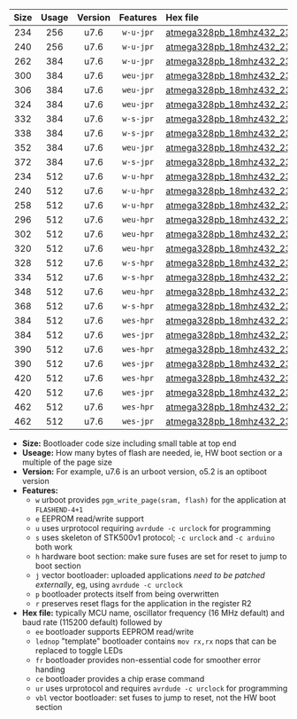|Size|Usage|Version|Features|Hex file|
|:-:|:-:|:-:|:-:|:--|
|234|256|u7.6|`w-u-jpr`|[atmega328pb_18mhz432_230400bps_ur_vbl.hex](https://raw.githubusercontent.com/stefanrueger/urboot/main//atmega328pb_18mhz432_230400bps_ur_vbl.hex)|
|240|256|u7.6|`w-u-jpr`|[atmega328pb_18mhz432_230400bps_lednop_ur_vbl.hex](https://raw.githubusercontent.com/stefanrueger/urboot/main//atmega328pb_18mhz432_230400bps_lednop_ur_vbl.hex)|
|262|384|u7.6|`w-u-jpr`|[atmega328pb_18mhz432_230400bps_lednop_fr_ur_vbl.hex](https://raw.githubusercontent.com/stefanrueger/urboot/main//atmega328pb_18mhz432_230400bps_lednop_fr_ur_vbl.hex)|
|300|384|u7.6|`weu-jpr`|[atmega328pb_18mhz432_230400bps_ee_ur_vbl.hex](https://raw.githubusercontent.com/stefanrueger/urboot/main//atmega328pb_18mhz432_230400bps_ee_ur_vbl.hex)|
|306|384|u7.6|`weu-jpr`|[atmega328pb_18mhz432_230400bps_ee_lednop_ur_vbl.hex](https://raw.githubusercontent.com/stefanrueger/urboot/main//atmega328pb_18mhz432_230400bps_ee_lednop_ur_vbl.hex)|
|324|384|u7.6|`weu-jpr`|[atmega328pb_18mhz432_230400bps_ee_lednop_fr_ur_vbl.hex](https://raw.githubusercontent.com/stefanrueger/urboot/main//atmega328pb_18mhz432_230400bps_ee_lednop_fr_ur_vbl.hex)|
|332|384|u7.6|`w-s-jpr`|[atmega328pb_18mhz432_230400bps_vbl.hex](https://raw.githubusercontent.com/stefanrueger/urboot/main//atmega328pb_18mhz432_230400bps_vbl.hex)|
|338|384|u7.6|`w-s-jpr`|[atmega328pb_18mhz432_230400bps_lednop_vbl.hex](https://raw.githubusercontent.com/stefanrueger/urboot/main//atmega328pb_18mhz432_230400bps_lednop_vbl.hex)|
|352|384|u7.6|`weu-jpr`|[atmega328pb_18mhz432_230400bps_ee_lednop_fr_ce_ur_vbl.hex](https://raw.githubusercontent.com/stefanrueger/urboot/main//atmega328pb_18mhz432_230400bps_ee_lednop_fr_ce_ur_vbl.hex)|
|372|384|u7.6|`w-s-jpr`|[atmega328pb_18mhz432_230400bps_lednop_fr_vbl.hex](https://raw.githubusercontent.com/stefanrueger/urboot/main//atmega328pb_18mhz432_230400bps_lednop_fr_vbl.hex)|
|234|512|u7.6|`w-u-hpr`|[atmega328pb_18mhz432_230400bps_ur.hex](https://raw.githubusercontent.com/stefanrueger/urboot/main//atmega328pb_18mhz432_230400bps_ur.hex)|
|240|512|u7.6|`w-u-hpr`|[atmega328pb_18mhz432_230400bps_lednop_ur.hex](https://raw.githubusercontent.com/stefanrueger/urboot/main//atmega328pb_18mhz432_230400bps_lednop_ur.hex)|
|258|512|u7.6|`w-u-hpr`|[atmega328pb_18mhz432_230400bps_lednop_fr_ur.hex](https://raw.githubusercontent.com/stefanrueger/urboot/main//atmega328pb_18mhz432_230400bps_lednop_fr_ur.hex)|
|296|512|u7.6|`weu-hpr`|[atmega328pb_18mhz432_230400bps_ee_ur.hex](https://raw.githubusercontent.com/stefanrueger/urboot/main//atmega328pb_18mhz432_230400bps_ee_ur.hex)|
|302|512|u7.6|`weu-hpr`|[atmega328pb_18mhz432_230400bps_ee_lednop_ur.hex](https://raw.githubusercontent.com/stefanrueger/urboot/main//atmega328pb_18mhz432_230400bps_ee_lednop_ur.hex)|
|320|512|u7.6|`weu-hpr`|[atmega328pb_18mhz432_230400bps_ee_lednop_fr_ur.hex](https://raw.githubusercontent.com/stefanrueger/urboot/main//atmega328pb_18mhz432_230400bps_ee_lednop_fr_ur.hex)|
|328|512|u7.6|`w-s-hpr`|[atmega328pb_18mhz432_230400bps.hex](https://raw.githubusercontent.com/stefanrueger/urboot/main//atmega328pb_18mhz432_230400bps.hex)|
|334|512|u7.6|`w-s-hpr`|[atmega328pb_18mhz432_230400bps_lednop.hex](https://raw.githubusercontent.com/stefanrueger/urboot/main//atmega328pb_18mhz432_230400bps_lednop.hex)|
|348|512|u7.6|`weu-hpr`|[atmega328pb_18mhz432_230400bps_ee_lednop_fr_ce_ur.hex](https://raw.githubusercontent.com/stefanrueger/urboot/main//atmega328pb_18mhz432_230400bps_ee_lednop_fr_ce_ur.hex)|
|368|512|u7.6|`w-s-hpr`|[atmega328pb_18mhz432_230400bps_lednop_fr.hex](https://raw.githubusercontent.com/stefanrueger/urboot/main//atmega328pb_18mhz432_230400bps_lednop_fr.hex)|
|384|512|u7.6|`wes-hpr`|[atmega328pb_18mhz432_230400bps_ee.hex](https://raw.githubusercontent.com/stefanrueger/urboot/main//atmega328pb_18mhz432_230400bps_ee.hex)|
|384|512|u7.6|`wes-jpr`|[atmega328pb_18mhz432_230400bps_ee_vbl.hex](https://raw.githubusercontent.com/stefanrueger/urboot/main//atmega328pb_18mhz432_230400bps_ee_vbl.hex)|
|390|512|u7.6|`wes-hpr`|[atmega328pb_18mhz432_230400bps_ee_lednop.hex](https://raw.githubusercontent.com/stefanrueger/urboot/main//atmega328pb_18mhz432_230400bps_ee_lednop.hex)|
|390|512|u7.6|`wes-jpr`|[atmega328pb_18mhz432_230400bps_ee_lednop_vbl.hex](https://raw.githubusercontent.com/stefanrueger/urboot/main//atmega328pb_18mhz432_230400bps_ee_lednop_vbl.hex)|
|420|512|u7.6|`wes-hpr`|[atmega328pb_18mhz432_230400bps_ee_lednop_fr.hex](https://raw.githubusercontent.com/stefanrueger/urboot/main//atmega328pb_18mhz432_230400bps_ee_lednop_fr.hex)|
|420|512|u7.6|`wes-jpr`|[atmega328pb_18mhz432_230400bps_ee_lednop_fr_vbl.hex](https://raw.githubusercontent.com/stefanrueger/urboot/main//atmega328pb_18mhz432_230400bps_ee_lednop_fr_vbl.hex)|
|462|512|u7.6|`wes-hpr`|[atmega328pb_18mhz432_230400bps_ee_lednop_fr_ce.hex](https://raw.githubusercontent.com/stefanrueger/urboot/main//atmega328pb_18mhz432_230400bps_ee_lednop_fr_ce.hex)|
|462|512|u7.6|`wes-jpr`|[atmega328pb_18mhz432_230400bps_ee_lednop_fr_ce_vbl.hex](https://raw.githubusercontent.com/stefanrueger/urboot/main//atmega328pb_18mhz432_230400bps_ee_lednop_fr_ce_vbl.hex)|

- **Size:** Bootloader code size including small table at top end
- **Useage:** How many bytes of flash are needed, ie, HW boot section or a multiple of the page size
- **Version:** For example, u7.6 is an urboot version, o5.2 is an optiboot version
- **Features:**
  + `w` urboot provides `pgm_write_page(sram, flash)` for the application at `FLASHEND-4+1`
  + `e` EEPROM read/write support
  + `u` uses urprotocol requiring `avrdude -c urclock` for programming
  + `s` uses skeleton of STK500v1 protocol; `-c urclock` and `-c arduino` both work
  + `h` hardware boot section: make sure fuses are set for reset to jump to boot section
  + `j` vector bootloader: uploaded applications *need to be patched externally*, eg, using `avrdude -c urclock`
  + `p` bootloader protects itself from being overwritten
  + `r` preserves reset flags for the application in the register R2
- **Hex file:** typically MCU name, oscillator frequency (16 MHz default) and baud rate (115200 default) followed by
  + `ee` bootloader supports EEPROM read/write
  + `lednop` "template" bootloader contains `mov rx,rx` nops that can be replaced to toggle LEDs
  + `fr` bootloader provides non-essential code for smoother error handing
  + `ce` bootloader provides a chip erase command
  + `ur` uses urprotocol and requires `avrdude -c urclock` for programming
  + `vbl` vector bootloader: set fuses to jump to reset, not the HW boot section
